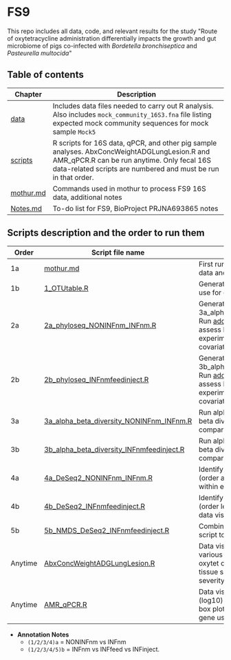 # **FS9**

This repo includes all data, code, and relevant results for the study "Route of oxytetracycline administration differentially impacts the growth and gut microbiome of pigs co-infected with *Bordetella bronchiseptica* and *Pasteurella multocida*"

## **Table of contents**
| Chapter | Description |
| -- | -- |
| [data](https://github.com/k39ajdM2/FS9/tree/master/data) | Includes data files needed to carry out R analysis. Also includes `mock_community_16S3.fna` file listing expected mock community sequences for mock sample `Mock5` |
| [scripts](https://github.com/k39ajdM2/FS9/tree/master/scripts) | R scripts for 16S data, qPCR, and other pig sample analyses. AbxConcWeightADGLungLesion.R and AMR_qPCR.R can be run anytime. Only fecal 16S data-related scripts are numbered and must be run in that order. |
| [mothur.md](https://github.com/k39ajdM2/FS9/blob/master/mothur.md) | Commands used in mothur to process FS9 16S data, additional notes |
| [Notes.md](https://github.com/k39ajdM2/FS9/blob/master/Notes.md) | To-do list for FS9, BioProject PRJNA693865 notes |

## Scripts description and the order to run them
| Order | Script file name | Description |
| -- | -- | -- |
| 1a | [mothur.md](https://github.com/k39ajdM2/FS9/tree/master/scripts/mothur.md) | First run `mothur.md` to process 16S sequence data and generate output for R scripts. |
| 1b | [1_OTUtable.R](https://github.com/k39ajdM2/FS9/tree/master/scripts/1_OTUtable.R) | Generate OTU table from mothur output to use for creating phyloseq objects|
| 2a | [2a_phyloseq_NONINFnm_INFnm.R](https://github.com/k39ajdM2/FS9/tree/master/scripts/2a_phyloseq_NONINFnm_INFnm.R) | Generate phyloseq object to use for 3a_alpha_beta_diversity_NONINFnm_INFnm.R. Run [adonis](https://www.rdocumentation.org/packages/vegan/versions/2.4-2/topics/adonis) function with distance matrices to assess how variation is attributed to different experimental treatments or uncontrolled covariates. |
| 2b | [2b_phyloseq_INFnmfeedinject.R](https://github.com/k39ajdM2/FS9/tree/master/scripts/2b_phyloseq_INFnmfeedinject.R)| Generate phyloseq object to use for 3b_alpha_beta_diversity_INFnmfeedinject.R. Run [adonis](https://www.rdocumentation.org/packages/vegan/versions/2.4-2/topics/adonis) function with distance matrices to assess how variation is attributed to different experimental treatments or uncontrolled covariates.   |
| 3a | [3a_alpha_beta_diversity_NONINFnm_INFnm.R](https://github.com/k39ajdM2/FS9/tree/master/scripts/3a_alpha_beta_diversity_NONINFnm_INFnm.R) | Run alpha (Shannon, Inverse Simpson) and beta diversity (generating NMDS, pairwise comparisons) analyses, data visualization |
| 3b | [3b_alpha_beta_diversity_INFnmfeedinject.R](https://github.com/k39ajdM2/FS9/tree/master/scripts/3b_alpha_beta_diversity_INFnmfeedinject.R) | Run alpha (Shannon, Inverse Simpson) and beta diversity (generating NMDS, pairwise comparisons) analyses, data visualization |  
| 4a | [4a_DeSeq2_NONINFnm_INFnm.R](https://github.com/k39ajdM2/FS9/tree/master/scripts/4a_DeSeq2_NONINFnm_INFnm.R) | Identify differentially abundant bacterial taxa (order and genus levels) between groups within each day, data visualization |
| 4b | [4b_DeSeq2_INFnmfeedinject.R](https://github.com/k39ajdM2/FS9/tree/master/scripts/4b_DeSeq2_INFnmfeedinject.R) | Identify differentially abundant bacterial taxa (order level) between groups within each day, data visualization |
| 5b | [5b_NMDS_DeSeq2_INFnmfeedinject.R](https://github.com/k39ajdM2/FS9/tree/master/scripts/5b_NMDS_DeSeq2_INFnmfeedinject.R) | Combined steps 2b, 3b, and 4b into one script to generate figure for manuscript |
| Anytime | [AbxConcWeightADGLungLesion.R](https://github.com/k39ajdM2/FS9/tree/master/scripts/AbxConcWeightADGLungLesion.R) | Data visualization of oxytet concentration in various tissue sites, correlation between oxytet concentration and weight for each tissue site, average daily gain, and lung lesion severity |
| Anytime | [AMR_qPCR.R](https://github.com/k39ajdM2/FS9/tree/master/scripts/AMR_qPCR.R) | Data visualization of mean relative abundance (log10) of each AMR gene using line plots; box plots of total abundance of each AMR gene using AULC calculation |

* **Annotation Notes**
  * `(1/2/3/4)a` = NONINFnm vs INFnm
  * `(1/2/3/4/5)b` = INFnm vs INFfeed vs INFinject.
